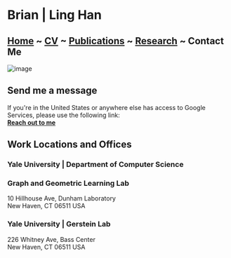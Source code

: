 # Brian | Ling Han
## [Home](https://www.linghan.me/)  ~  [CV](https://www.linghan.me/CV)  ~   [Publications](https://www.linghan.me/publications)  ~  [Research](https://www.linghan.me/research)  ~   Contact Me

![image](https://media.licdn.com/dms/image/D4E16AQE1yfMF2smlXQ/profile-displaybackgroundimage-shrink_350_1400/0/1675223891394?e=1686787200&v=beta&t=FgGDpYDjS6rv2OGMv84hxZu2VUO50I2lFjx47hqY7pc)

## Send me a message
If you're in the United States or anywhere else has access to Google Services, please use the following link:<br>
**[Reach out to me](https://forms.gle/KJQ5PFbfRzPN9q4t9)**

## Work Locations and Offices
### Yale University | Department of Computer Science
### Graph and Geometric Learning Lab
10 Hillhouse Ave, Dunham Laboratory<br>
New Haven, CT 06511 USA

### Yale University | Gerstein Lab
226 Whitney Ave, Bass Center<br>
New Haven, CT 06511 USA


